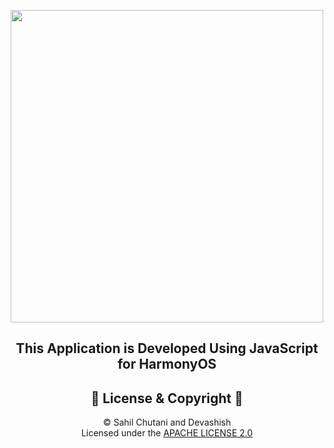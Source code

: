 
<p align="center">
  <img width="500" src="https://user-images.githubusercontent.com/54733680/152427341-ae5d1b11-aa7e-448d-ac8a-9daef1f5258c.jpg">
</p>
<h2 align=center>This Application is Developed Using JavaScript for HarmonyOS</h2>

<h2 align=center>📝 License & Copyright 📝</h2>

<p align="center">
 © Sahil Chutani and Devashish
  <br>
  Licensed under the <a href="https://github.com/sahilchutani/carousel_image_slider/blob/main/LICENSE">APACHE LICENSE 2.0</a>
</p>

